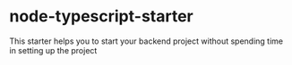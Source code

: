 # node-typescript-starter

This starter helps you to start your backend project without spending time in setting up the project
